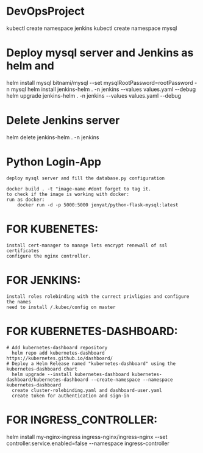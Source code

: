 # DevOpsProject
kubectl create namespace jenkins
kubectl create namespace mysql

# Deploy mysql server and Jenkins as helm and 
helm install mysql bitnami/mysql --set mysqlRootPassword=rootPassword -n mysql
helm install jenkins-helm . -n jenkins --values values.yaml --debug
helm upgrade jenkins-helm . -n jenkins --values values.yaml --debug 

# Delete Jenkins server
helm delete jenkins-helm . -n jenkins

# Python Login-App
    deploy mysql server and fill the database.py configuration

    docker build . -t "image-name #dont forget to tag it.
    to check if the image is working with docker:
    run as docker:
        docker run -d -p 5000:5000 jenyat/python-flask-mysql:latest

# FOR KUBENETES:
    install cert-manager to manage lets encrypt renewall of ssl certificates
    configure the nginx controller.

 # FOR JENKINS:   
    install roles rolebinding with the currect privligies and configure the names
    need to install /.kubec/config on master

# FOR KUBERNETES-DASHBOARD:
    # Add kubernetes-dashboard repository
      helm repo add kubernetes-dashboard https://kubernetes.github.io/dashboard/
    # Deploy a Helm Release named "kubernetes-dashboard" using the kubernetes-dashboard chart
      helm upgrade --install kubernetes-dashboard kubernetes-dashboard/kubernetes-dashboard --create-namespace --namespace kubernetes-dashboard
      create cluster-rolebinding.yaml and dashboard-user.yaml
      create token for authentication and sign-in
# FOR INGRESS_CONTROLLER:
helm install my-nginx-ingress ingress-nginx/ingress-nginx --set controller.service.enabled=false --namespace ingress-controller
